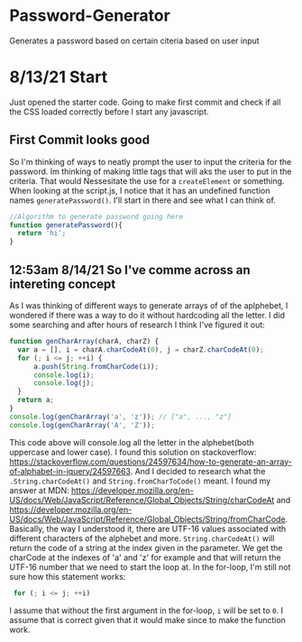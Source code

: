 # Password-Generator
Generates a password based on certain citeria based on user input
# 8/13/21 Start
Just opened the starter code. Going to make first commit and check if all the CSS loaded correctly before I start any javascript.
## First Commit looks good
So I'm thinking of ways to neatly prompt the user to input the criteria for the password. Im thinking of making little tags that will aks the user to put in the criteria. That would Nessesitate the use for a `createElement` or something. When looking at the script.js, I notice that it has an undefined function names `generatePassword()`. I'll start in there and see what I can think of. 
````Javascript
//Algorithm to generate password going here
function generatePassword(){
  return 'hi';
}
````
## 12:53am 8/14/21 So I've comme across an intereting concept
As I was thinking of different ways to generate arrays of of the aplphebet, I wondered if there was a way to do it without hardcoding all the letter. I did some searching and after hours of research I think I've figured it out:
````Javascript
function genCharArray(charA, charZ) {
  var a = [], i = charA.charCodeAt(0), j = charZ.charCodeAt(0);
  for (; i <= j; ++i) {
      a.push(String.fromCharCode(i));
      console.log(i);
      console.log(j);
  }
  return a;
}
console.log(genCharArray('a', 'z')); // ["a", ..., "z"]
console.log(genCharArray('A', 'Z'));

````
This code above will console.log all the letter in the alphebet(both uppercase and lower case). I found this solution on stackoverflow: https://stackoverflow.com/questions/24597634/how-to-generate-an-array-of-alphabet-in-jquery/24597663. And I decided to research what the `.String.charCodeAt()` and `String.fromCharToCode()` meant. I found my answer at MDN: https://developer.mozilla.org/en-US/docs/Web/JavaScript/Reference/Global_Objects/String/charCodeAt and https://developer.mozilla.org/en-US/docs/Web/JavaScript/Reference/Global_Objects/String/fromCharCode. Basically, the way I understood it, there are UTF-16 values associated with different characters of the alphebet and more. `String.charCodeAt()` will return the code of a string at the index given in the parameter. We get the charCode at the indexes of 'a' and 'z' for example and that will return the UTF-16 number that we need to start the loop at. In the for-loop, I'm still not sure how this statement works:
````Javascript
 for (; i <= j; ++i) 
````
I assume that without the first argument in the for-loop, `i` will be set to `0`. I assume that is correct given that it would make since to make the function work. 